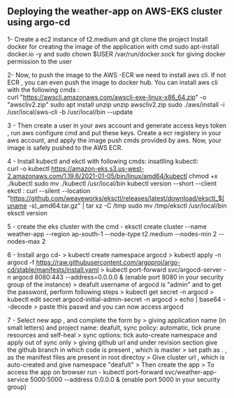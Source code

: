 ## Deploying the weather-app on AWS-EKS cluster using argo-cd ##

1- Create a ec2 instance of t2.medium and git clone the project
   Install docker for creating the image of the application with cmd sudo apt-install docker.io -y and sudo chown $USER /var/run/docker.sock
   for giving docker permission to the user


2- Now, to push the image to the AWS -ECR we need to install aws cli. If not ECR , you can even push the image to docker hub.
  You can install aws cli with the following cmds :  
curl "https://awscli.amazonaws.com/awscli-exe-linux-x86_64.zip" -o "awscliv2.zip"
sudo apt install unzip
unzip awscliv2.zip
sudo ./aws/install -i /usr/local/aws-cli -b /usr/local/bin --update


3 - Then create a user in your aws account and generate access keys token , run aws configure cmd and put these keys.
    Create a ecr registery in your aws account, and apply the image push cmds provided by aws.
    Now, your image is safely pushed to the AWS ECR. 

4 - Install kubectl and ekctl with following cmds:
    insatlling kubectl:   
    curl -o kubectl https://amazon-eks.s3.us-west-2.amazonaws.com/1.19.6/2021-01-05/bin/linux/amd64/kubectl
    chmod +x ./kubectl
    sudo mv ./kubectl /usr/local/bin
    kubectl version --short --client
    ekctl :
    curl --silent --location "https://github.com/weaveworks/eksctl/releases/latest/download/eksctl_$(uname -s)_amd64.tar.gz" | tar xz -C /tmp
    sudo mv /tmp/eksctl /usr/local/bin
    eksctl version


  5 - create the eks cluster with the cmd - 
      eksctl create cluster --name weather-app --region ap-south-1 --node-type t2.medium --nodes-min 2 --nodes-max 2

  6 - Install argo cd- 
     > kubectl create namespace argocd
     > kubectl apply -n argocd -f https://raw.githubusercontent.com/argoproj/argo-cd/stable/manifests/install.yaml
     > kubectl port-forward svc/argocd-server -n argocd 8080:443 --address=0.0.0.0 &   (enable port 8080 in your security group of the instance)
     > deafult username of argocd is "admin" and to get the password, perform following steps
       > kubectl get secret -n argocd
       > kubectl edit secret argocd-initial-admin-secret -n argocd
       > echo <your-cryptographic-code> | base64 --decode
       > paste this paswd and you can now access argocd

  7 - Select new app , and complete the form by 
      > giving application name (in small letters) and project name: deafult, sync policy: automatic, tick prune resources and self-heal
      > sync options: tick auto-create namespace and apply out of sync only
      > giving github url and under revision section give the github branch in which code is present , which is master 
      > set path as . , as the manifest files are present in root directoy
      > Give cluster url , which is auto-created and give namespace "deafult"
      > Then create the app
      > To access the app on browser run - kubectl port-forward svc/weather-app-service 5000:5000 --address 0.0.0.0 & (enable port 5000 in your security group)



      



    



   

